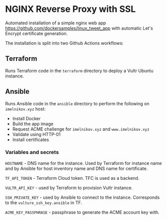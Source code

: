 # NGINX Reverse Proxy with SSL

Automated installation of a simple nginx web app https://github.com/dockersamples/linux_tweet_app with automatic Let's Encrypt certificate generation.

The installation is split into two Github Actions workflows:

## Terraform

Runs Terraform code in the `terraform` directory to deploy a Vultr Ubuntu instance.

## Ansible

Runs Ansible code in the `ansible` directory to perform the following on `imelnikov.xyz` host:
- Install Docker
- Build the app image
- Request ACME challenge for `imelnikov.xyz` and `www.imelnikov.xyz`
- Validate using HTTP-01
- Install certificates

### Variables and secrets

`HOSTNAME` - DNS name for the instance. Used by Terraform for instance name and by Ansible for host inventory name and DNS name for certificate.

`TF_API_TOKEN` - Terraform Cloud token. TFC is used as a backend.

`VULTR_API_KEY` - used by Terraform to provision Vultr instance.

`SSH_PRIVATE_KEY` - used by Ansible to connect to the instance. Corresponds to the `vulture_ssh_key.ansible` in TF.

`ACME_KEY_PASSPHRASE` - passphrase to generate the ACME account key with.
